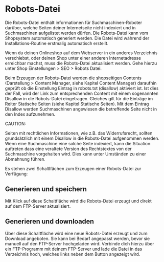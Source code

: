 # Robots-Datei 

Die Robots-Datei enthält informationen für Suchmaschinen-Roboter darüber, welche Seiten deiner Internetseite nicht indexiert und in Suchmaschinen aufgelistet werden dürfen. Die Robots-Datei kann vom Shopsystem automatisch generiert werden. Die Datei wird während der Installations-Routine erstmalig automatisch erstellt.

Wenn du deinen Onlineshop auf dem Webserver in ein anderes Verzeichnis verschiebst, oder deinen Shop unter einer anderen Internetadresse erreichbar machst, muss die Robots-Datei aktualisiert werden. Gehe hierzu unter Shop Einstellungen \> SEO \> Robots Datei.

Beim Erzeugen der Robots-Datei werden die shopseitigen Contents \(Darstellung \> Content Manager, siehe Kapitel Content Manager\) daraufhin geprüft ob die Einstellung Eintrag in robots.txt \(disallow\) aktiviert ist. Ist dies der Fall, wird der Link zum entsprechenden Content mit einem sogenannten Disallow in die Robots-Datei eingetragen. Gleiches gilt für die Einträge im Reiter Statische Seiten \(siehe Kapitel Statische Seiten\). Mit dem Eintrag Disallow werden Suchmaschinen angewiesen die betreffende Seite nicht in den Index aufzunehmen.

CAUTION:

Seiten mit rechtlichen Informationen, wie z.B. das Widerrufsrecht, sollten grundsätzlich mit einem Disallow in die Robots-Datei aufgenommen werden. Wenn eine Suchmaschine eine solche Seite indexiert, kann die Situation auftreten dass eine veraltete Version des Rechtstextes von der Suchmaschine vorgehalten wird. Dies kann unter Umständen zu einer Abmahnung führen.

Es stehen zwei Schaltlfächen zum Erzeugen einer Robots-Datei zur Verfügung:

## Generieren und speichern 

Mit Klick auf diese Schaltfläche wird die Robots-Datei erzeugt und direkt auf dem FTP-Server aktualisiert.

## Generieren und downloaden 

Über diese Schaltfläche wird eine neue Robots-Datei erzeugt und zum Download angeboten. Sie kann bei Bedarf angepasst werden, bevor sie manuell auf den FTP-Server hochgeladen wird. Verbinde dich hierzu über ein FTP-Programm mit deinem FTP-Server und lade die Datei in das Verzeichnis hoch, welches links neben dem Button angezeigt wird.



